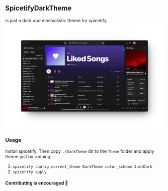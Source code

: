## SpicetifyDarkTheme
is just a dark and minimalistic theme for spicetify.
![screenshot](./screenshots/image.png)
### Usage
Install spicetify. Then copy `./DarkTheme` dir to the `Theme` folder and apply theme just by running: 
1. `spicetify config current_theme DarkTheme color_scheme JustDark`
2. `spicetify apply`

#### Contributing is encouraged 🤗
